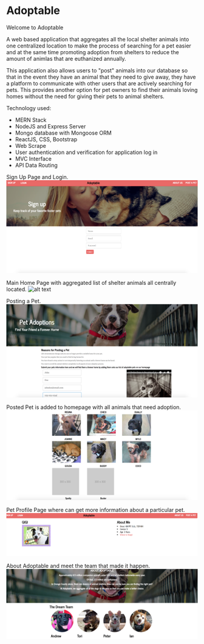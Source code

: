 # Adoptable

Welcome to Adoptable

A web based application that aggregates all the local shelter animals into one centralized location to make the process of searching for a pet easier and at the same time promoting adoption from shelters to reduce the amount of animlas that are euthanized annually.

This application also allows users to "post" animals into our database so that in the event they have an animal that they need to give away, they have a platform to communicate with other users that are actively searching for pets. This provides another option for pet owners to find their animals loving homes without the need for giving their pets to animal shelters. 

Technology used:

- MERN Stack
- NodeJS and Express Server
- Mongo database with Mongoose ORM
- ReactJS, CSS, Bootstrap
- Web Scrape
- User authentication and verification for application log in
- MVC Interface
- API Data Routing

Sign Up Page and Login.
 ![alt text](client/src/assets/images/ScreenShot1.png)


Main Home Page with aggregated list of shelter animals all centrally located.
 ![alt text](client/src/assets/images/ScreenShot2.png)


Posting a Pet.
 ![alt text](client/src/assets/images/ScreenShot3.png)


Posted Pet is added to homepage with all animals that need adoption.
 ![alt text](client/src/assets/images/ScreenShot4.png)


Pet Profile Page where can get more information about a particular pet.
 ![alt text](client/src/assets/images/ScreenShot5.png)


About Adoptable and meet the team that made it happen.
 ![alt text](client/src/assets/images/ScreenShot6.png)

 
